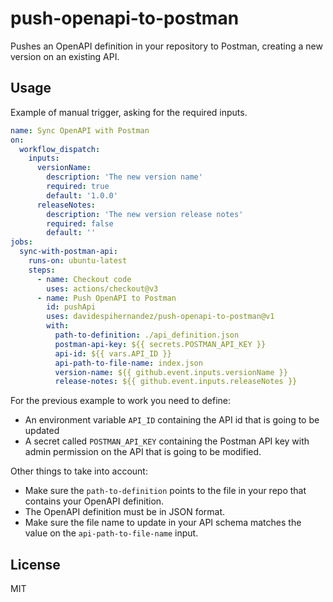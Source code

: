 # push-openapi-to-postman

Pushes an OpenAPI definition in your repository to Postman, creating a new version on an existing API.


## Usage
Example of manual trigger, asking for the required inputs.

```yaml
name: Sync OpenAPI with Postman
on:
  workflow_dispatch:
    inputs:
      versionName:
        description: 'The new version name'
        required: true
        default: '1.0.0'
      releaseNotes:
        description: 'The new version release notes'
        required: false
        default: ''
jobs:
  sync-with-postman-api:
    runs-on: ubuntu-latest
    steps:
      - name: Checkout code
        uses: actions/checkout@v3
      - name: Push OpenAPI to Postman
        id: pushApi
        uses: davidespihernandez/push-openapi-to-postman@v1
        with:
          path-to-definition: ./api_definition.json
          postman-api-key: ${{ secrets.POSTMAN_API_KEY }}
          api-id: ${{ vars.API_ID }}
          api-path-to-file-name: index.json
          version-name: ${{ github.event.inputs.versionName }}
          release-notes: ${{ github.event.inputs.releaseNotes }}
```

For the previous example to work you need to define:
- An environment variable `API_ID` containing the API id that is going to be updated
- A secret called `POSTMAN_API_KEY` containing the Postman API key with admin permission on the API that is going to be modified.

Other things to take into account:

* Make sure the `path-to-definition` points to the file in your repo that contains your OpenAPI definition. 
* The OpenAPI definition must be in JSON format.
* Make sure the file name to update in your API schema matches the value on the `api-path-to-file-name` input.  


## License

MIT

